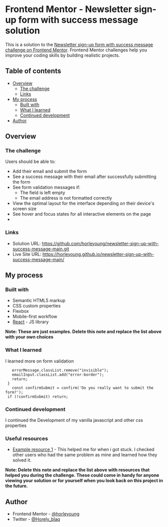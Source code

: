 # Frontend Mentor - Newsletter sign-up form with success message solution

This is a solution to the [Newsletter sign-up form with success message challenge on Frontend Mentor](https://www.frontendmentor.io/challenges/newsletter-signup-form-with-success-message-3FC1AZbNrv). Frontend Mentor challenges help you improve your coding skills by building realistic projects. 

## Table of contents

- [Overview](#overview)
  - [The challenge](#the-challenge)
  - [Links](#links)
- [My process](#my-process)
  - [Built with](#built-with)
  - [What I learned](#what-i-learned)
  - [Continued development](#continued-development)
- [Author](#author)



## Overview

### The challenge

Users should be able to:

- Add their email and submit the form
- See a success message with their email after successfully submitting the form
- See form validation messages if:
  - The field is left empty
  - The email address is not formatted correctly
- View the optimal layout for the interface depending on their device's screen size
- See hover and focus states for all interactive elements on the page
- 
### Links

- Solution URL: https://github.com/horleyoung/newsletter-sign-up-with-success-message-main.git
- Live Site URL:  https://horleyoung.github.io/newsletter-sign-up-with-success-message-main/

## My process

### Built with

- Semantic HTML5 markup
- CSS custom properties
- Flexbox
- Mobile-first workflow
- [React](https://reactjs.org/) - JS library

**Note: These are just examples. Delete this note and replace the list above with your own choices**

### What I learned

I learned more on form validation

 ``` if (!emailInput.checkValidity()) {
    errorMessage.classList.remove("invisible");
    emailInput.classList.add("error-border");
    return;
  }
    const confirmSubmit = confirm('Do you really want to submit the form?');
  if (!confirmSubmit) return;
````

### Continued development

I continued the Development of my vanilla javascript and other css properties


### Useful resources

- [Example resource 1](https://www.stackoverflow.com) - This helped me for when i got stuck. I checked other users who had the same problem as mine and learned how they solved it.

**Note: Delete this note and replace the list above with resources that helped you during the challenge. These could come in handy for anyone viewing your solution or for yourself when you look back on this project in the future.**

## Author

- Frontend Mentor - [@horleyoung](https://www.frontendmentor.io/profile/horleyoung)
- Twitter - [@Horely_blaq](https://www.x.com/Horley_blaq)



